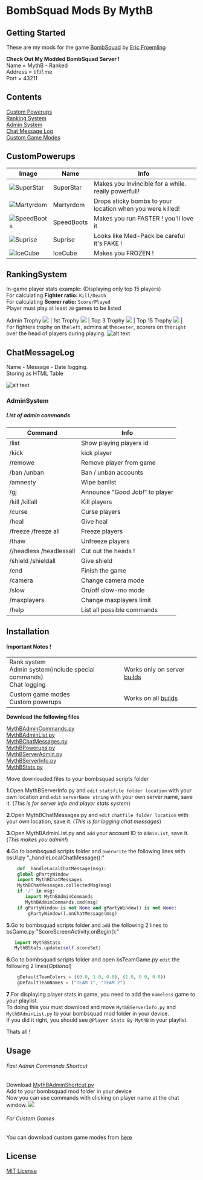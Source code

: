<h1>BombSquad Mods By MythB</h1>

<h2>Getting Started</h2>

These are my mods for the game
<a href="http://www.froemling.net/apps/bombsquad">BombSquad</a> by 
<a href="http://www.froemling.net/about">Eric Froemling</a>

**Check Out My Modded BombSquad Server !** <br />
Name = MythB - Ranked<br />
Address = tiftif.me <br />
Port = 43211

<h2>Contents</h2>

[Custom Powerups](#CustomPowerups)  <br />
[Ranking System](#RankingSystem) <br />
[Admin System](#AdminSystem) <br />
[Chat Message Log](#ChatMessageLog)<br />
[Custom Game Modes](https://github.com/user/repo/blob/branch/other_file.md)<br />

<h2>CustomPowerups</h2>

| Image | Name | Info |
| ---------- | -------- |-------- |
|   ![SuperStar](https://github.com/MythB/BombSquad-Mods/blob/master/Media/superStar.png)   |  SuperStar   |Makes you Invincible for a while. really powerfull!|
|   ![Martyrdom](https://github.com/MythB/BombSquad-Mods/blob/master/Media/Martyrdom.png)   |  Martyrdom   |Drops sticky bombs to your location when you were killed!|
|   ![SpeedBoots](https://github.com/MythB/BombSquad-Mods/blob/master/Media/speedBoots.png)   |  SpeedBoots   |Makes you run FASTER ! you'll love it   |
|   ![Suprise](https://github.com/MythB/BombSquad-Mods/blob/master/Media/suprise.png)   |  Suprise   |Looks like Med-Pack be careful it's FAKE !|
|   ![IceCube](https://github.com/MythB/BombSquad-Mods/blob/master/Media/iceCube.png)   |  IceCube   |Makes you FROZEN !   |


<h2>RankingSystem</h2>

In-game player stats example:
(Displaying only  top 15 players)<br />
For calculating **Fighter ratio:** ```Kill/Death``` <br />
For calculating **Scorer ratio:** ```Score/Played``` <br />
Player must play at least ```20``` games to be listed<br />
 
Admin Trophy ![](https://github.com/MythB/BombSquad-Mods/blob/master/Media/admins.png) |
1st Trophy ![](https://github.com/MythB/BombSquad-Mods/blob/master/Media/1st.png) |
Top 3 Trophy ![](https://github.com/MythB/BombSquad-Mods/blob/master/Media/top3.png) |
Top 15 Trophy ![](https://github.com/MythB/BombSquad-Mods/blob/master/Media/top15.png) |<br />
For fighters trophy on  the```left```, admins at the```center```, scorers on the```right``` over the head of players during playing.
![alt text](https://github.com/MythB/BombSquad-Mods/blob/master/Media/inGamePlayer%20StatsAndServerInfo.png)

<h2>ChatMessageLog</h2>

Name - Message - Date logging.<br />
Storing as HTML Table

![alt text](https://github.com/MythB/BombSquad-Mods/blob/master/Media/chatMessagesLog.jpeg)

<h3>AdminSystem</h3>

<h5>List of admin commands</h5>

| Command | Info |
| ---------- | ---------- |
| /list     | Show playing players id |
| /kick     | kick player |
| /remowe      | Remove player from game |
| /ban /unban    | Ban / unban accounts |
| /amnesty     | Wipe banlist |
| /gj | Announce "Good Job!" to player |
| /kill /killall   | Kill players |
| /curse     | Curse players |
| /heal     | Give heal |
| /freeze /freeze all | Freeze players |
| /thaw | Unfreeze players |
| //headless /headlessall | Cut out the heads ! |
| /shield /shieldall     | Give shield |
| /end | Finish the game |
| /camera | Change camera mode |
| /slow | On/off slow-mo mode |
| /maxplayers | Change maxplayers limit |
| /help | List all possible commands |

<h2>Installation</h2>

<h4>Important Notes !</h4>

<table>
  <tr>
    <td>Rank system<br />
    Admin system(include special commands)<br />
    Chat logging
    <td>Works only on server
    <a href="http://www.files.froemling.net/bombsquad/builds/">builds</a>
  </tr>
  <tr>
   <td>Custom game modes<br />
   Custom powerups
   <td>Works on all 
   <a href="http://www.files.froemling.net/bombsquad/builds/">builds</a>
  </tr>
</table>

**Download the following files**<br />

[MythBAdminCommands.py](https://github.com/MythB/BombSquad-Mods/blob/master/Utils/MythBAdminCommands.py) <br />
[MythBAdminList.py](https://github.com/MythB/BombSquad-Mods/blob/master/Utils/MythBAdminList.py) <br />
[MythBChatMessages.py](https://github.com/MythB/BombSquad-Mods/blob/master/Utils/MythBChatMessages.py) <br />
[MythBPowerups.py](https://github.com/MythB/BombSquad-Mods/blob/master/Utils/MythBPowerups.py) <br />
[MythBServerAdmin.py](https://github.com/MythB/BombSquad-Mods/blob/master/Utils/MythBServerAdmin.py) <br />
[MythBServerInfo.py](https://github.com/MythB/BombSquad-Mods/blob/master/Utils/MythBServerInfo.py) <br />
[MythBStats.py](https://github.com/MythB/BombSquad-Mods/blob/master/Utils/MythBStats.py) <br />

Move downloaded files to your bombsquad scripts folder<br />

**1**.Open MythBServerInfo.py and ```edit``` ```statsfile folder location``` with your own location and ```edit``` ```serverName string``` with your own server name, save it. (*This is for server info and player stats system*)<br />

**2**.Open MythBChatMessages.py and ```edit```  ```chatfile folder location``` with your own location, save it. (*This is for logging chat messages*)<br />

**3**.Open MythBAdminList.py and ```add``` your account ID to ```AdminList```, save it. (*This makes you admin!*)<br />

**4**.Go to bombsquad scripts folder and ```owerwrite``` the following lines with bsUI.py "_handleLocalChatMessage():"<br />

```python
    def _handleLocalChatMessage(msg):
    global gPartyWindow
    import MythBChatMessages
    MythBChatMessages.collectedMsg(msg)
    if '/' in msg:
       import MythBAdminCommands
       MythBAdminCommands.cmd(msg)
    if gPartyWindow is not None and gPartyWindow() is not None:
        gPartyWindow().onChatMessage(msg)
```

**5**.Go to bombsquad scripts folder and ```add``` the following 2 lines to bsGame.py "ScoreScreenActivity.onBegin():"
```python
   import MythBStats
   MythBStats.update(self.scoreSet)
```

**6**.Go to bombsquad scripts folder and open bsTeamGame.py ```edit``` the following 2 lines(*Optional*)
``` python
    gDefaultTeamColors = ((0.0, 1.0, 0.0), (1.0, 0.0, 0.0))
    gDefaultTeamNames = ("TEAM 1", "TEAM 2")
```
**7**.For displaying player stats in game, you need to add the ```nameless``` game to your playlist.<br /> To doing this you must download and move ```MythBServerInfo.py``` and ```MythBAdminList.py``` to your bombsquad mod folder in your device.<br />
If you did it right, you should see ```@Player Stats By MythB``` in your playlist.

Thats all !
<h2>Usage</h2>

<h6>Fast Admin Commands Shortcut</h6>

Download [MythBAdminShortcut.py](https://github.com/MythB/BombSquad-Mods/blob/master/Utils/MythBAdminShortcut.py)<br />
Add to your bombsquad mod folder in your device<br />
Now you can use commands with clicking on player name at the chat window.
![](https://github.com/MythB/BombSquad-Mods/blob/master/Media/commandShortcuts.png)

<h6>For Custom Games</h6>

You can download custom game modes from [here](https://github.com/MythB/BombSquad-Mods/tree/master/Games)

<h2>License</h2>

[MIT License](https://github.com/MythB/BombSquad-Mods/blob/master/LICENSE)

